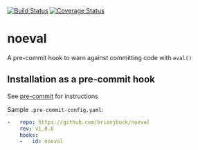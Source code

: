 [![Build Status](https://travis-ci.org/brianjbuck/noeval.svg?branch=master)](https://travis-ci.org/brianjbuck/noeval)
[![Coverage Status](https://coveralls.io/repos/github/brianjbuck/noeval/badge.svg)](https://coveralls.io/github/brianjbuck/noeval)

noeval
======

A pre-commit hook to warn against committing code with `eval()`

## Installation as a pre-commit hook

See [pre-commit](https://github.com/pre-commit/pre-commit) for instructions

Sample `.pre-commit-config.yaml`:

```yaml
-   repo: https://github.com/brianjbuck/noeval
    rev: v1.0.0
    hooks:
    -   id: noeval
```

[0]: http://pre-commit.com/#pre-commit-configyaml---hooks
